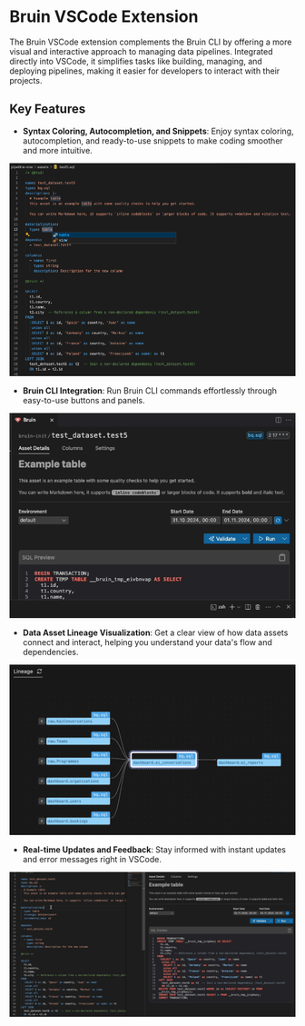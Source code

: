 # Bruin VSCode Extension

The Bruin VSCode extension complements the Bruin CLI by offering a more visual and interactive approach to managing data pipelines. Integrated directly into VSCode, it simplifies tasks like building, managing, and deploying pipelines, making it easier for developers to interact with their projects. 

## Key Features

- **Syntax Coloring, Autocompletion, and Snippets**: Enjoy syntax coloring, autocompletion, and ready-to-use snippets to make coding smoother and more intuitive.

![Syntaxe Coloring](../public/vscode-extension/syntaxe-coloring.png)

- **Bruin CLI Integration**: Run Bruin CLI commands effortlessly through easy-to-use buttons and panels.

![CLI Integration](../public/vscode-extension/action-buttons.gif)

- **Data Asset Lineage Visualization**: Get a clear view of how data assets connect and interact, helping you understand your data's flow and dependencies.

![Lineage Overview](../public/vscode-extension/panels/lineage-panel/lineage-overview.png)

- **Real-time Updates and Feedback**: Stay informed with instant updates and error messages right in VSCode.

![Real-Time Feedback](../public/vscode-extension/real-time-feedback.gif)
<!-- ### What is a Bruin Section?
A **Bruin section** refers to a block of code within SQL or Python files that is specifically designated for Bruin-related functionality. These sections are typically enclosed within specific delimiters, allowing the extension to identify and manage them effectively. Users can fold or expand these sections to improve code readability and organization.

#### Example of a Bruin Section in SQL
```sql
/* @bruin
  This is a Bruin section in SQL.
  It can contain Bruin-specific commands or configurations.
@bruin */
SELECT * FROM users;
```
### Example of a Bruin Section in Python
```python
"""
@bruin
This is a Bruin section in Python.
It can include Bruin-related logic or configurations.
@bruin
"""
def fetch_users():
    pass
```

 -->
